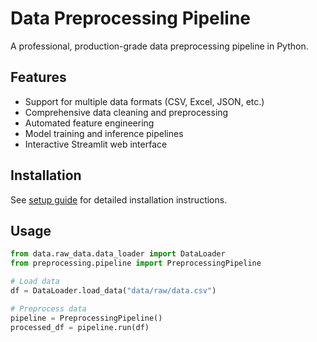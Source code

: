 # Data Preprocessing Pipeline

A professional, production-grade data preprocessing pipeline in Python.

## Features
- Support for multiple data formats (CSV, Excel, JSON, etc.)
- Comprehensive data cleaning and preprocessing
- Automated feature engineering
- Model training and inference pipelines
- Interactive Streamlit web interface

## Installation
See [setup guide](docs/setup.md) for detailed installation instructions.

## Usage
```python
from data.raw_data.data_loader import DataLoader
from preprocessing.pipeline import PreprocessingPipeline

# Load data
df = DataLoader.load_data("data/raw/data.csv")

# Preprocess data
pipeline = PreprocessingPipeline()
processed_df = pipeline.run(df)